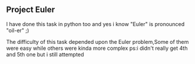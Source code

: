 ## Project Euler
I have done this task in python too and yes i know "Euler" is pronounced "oil-er" ;)

The difficulty of this task depended upon the Euler problem,Some of them were easy while others were kinda more complex
ps:i didn't really get 4th and 5th one but i still attempted
